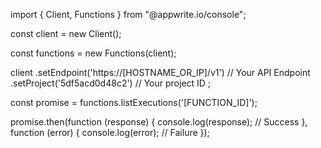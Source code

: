 import { Client, Functions } from "@appwrite.io/console";

const client = new Client();

const functions = new Functions(client);

client
    .setEndpoint('https://[HOSTNAME_OR_IP]/v1') // Your API Endpoint
    .setProject('5df5acd0d48c2') // Your project ID
;

const promise = functions.listExecutions('[FUNCTION_ID]');

promise.then(function (response) {
    console.log(response); // Success
}, function (error) {
    console.log(error); // Failure
});